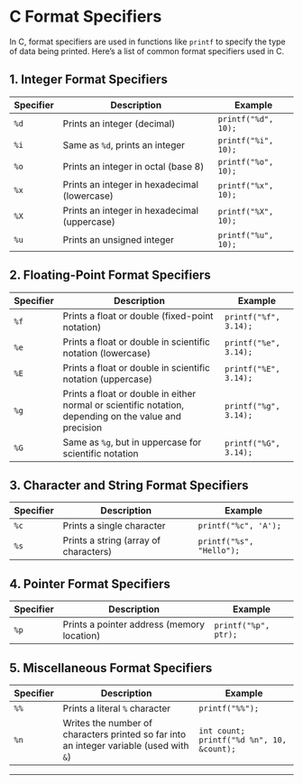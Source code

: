 # C Format Specifiers

In C, format specifiers are used in functions like `printf` to specify the type of data being printed. Here’s a list of common format specifiers used in C.

## 1. Integer Format Specifiers

| Specifier | Description                          | Example             |
|-----------|--------------------------------------|---------------------|
| `%d`      | Prints an integer (decimal)          | `printf("%d", 10);` |
| `%i`      | Same as `%d`, prints an integer      | `printf("%i", 10);` |
| `%o`      | Prints an integer in octal (base 8)  | `printf("%o", 10);` |
| `%x`      | Prints an integer in hexadecimal (lowercase) | `printf("%x", 10);` |
| `%X`      | Prints an integer in hexadecimal (uppercase) | `printf("%X", 10);` |
| `%u`      | Prints an unsigned integer           | `printf("%u", 10);` |

## 2. Floating-Point Format Specifiers

| Specifier | Description                          | Example                 |
|-----------|--------------------------------------|-------------------------|
| `%f`      | Prints a float or double (fixed-point notation) | `printf("%f", 3.14);`   |
| `%e`      | Prints a float or double in scientific notation (lowercase) | `printf("%e", 3.14);`   |
| `%E`      | Prints a float or double in scientific notation (uppercase) | `printf("%E", 3.14);`   |
| `%g`      | Prints a float or double in either normal or scientific notation, depending on the value and precision | `printf("%g", 3.14);`   |
| `%G`      | Same as `%g`, but in uppercase for scientific notation | `printf("%G", 3.14);`   |

## 3. Character and String Format Specifiers

| Specifier | Description                          | Example              |
|-----------|--------------------------------------|----------------------|
| `%c`      | Prints a single character            | `printf("%c", 'A');` |
| `%s`      | Prints a string (array of characters) | `printf("%s", "Hello");` |

## 4. Pointer Format Specifiers

| Specifier | Description                          | Example               |
|-----------|--------------------------------------|-----------------------|
| `%p`      | Prints a pointer address (memory location) | `printf("%p", ptr);`  |

## 5. Miscellaneous Format Specifiers

| Specifier | Description                          | Example                |
|-----------|--------------------------------------|------------------------|
| `%%`      | Prints a literal `%` character       | `printf("%%");`        |
| `%n`      | Writes the number of characters printed so far into an integer variable (used with `&`) | `int count; printf("%d %n", 10, &count);` |

---
